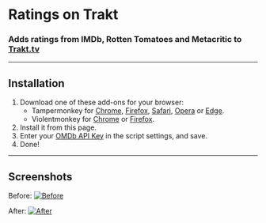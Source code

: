 # Ratings on Trakt

### Adds ratings from IMDb, Rotten Tomatoes and Metacritic to [Trakt.tv](https://trakt.tv/)

---

## Installation

1. Download one of these add-ons for your browser:
    - Tampermonkey for [Chrome](https://chrome.google.com/webstore/detail/tampermonkey/dhdgffkkebhmkfjojejmpbldmpobfkfo), [Firefox](https://addons.mozilla.org/en-US/firefox/addon/tampermonkey/), [Safari](https://safari-extensions.apple.com/details/?id=net.tampermonkey.safari-G3XV72R5TC), [Opera](https://addons.opera.com/en/extensions/details/tampermonkey-beta/) or [Edge](https://www.microsoft.com/store/apps/9NBLGGH5162S).
    - Violentmonkey for [Chrome](https://chrome.google.com/webstore/detail/violent-monkey/jinjaccalgkegednnccohejagnlnfdag) or [Firefox](https://addons.mozilla.org/firefox/addon/violentmonkey/).
2. Install it from this page.
3. Enter your [OMDb API Key](https://www.omdbapi.com/apikey.aspx) in the script settings, and save.
4. Done!

---

## Screenshots

Before:
[![Before](https://i.imgur.com/2cFZHL5.png "Before")](#)

After:
[![After](https://i.imgur.com/cSiRt7P.png "After")](#)

